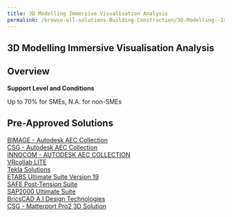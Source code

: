 ```yaml
---
title: 3D Modelling Immersive Visualisation Analysis
permalink: /browse-all-solutions-Building-Construction/3D-Modelling--Immersive-Visualisation-Analysis
---
```


## 3D Modelling Immersive Visualisation Analysis
## Overview

**Support Level and Conditions**

Up to 70% for SMEs, N.A. for non-SMEs

## Pre-Approved Solutions

<a href='/productivity-solutions-grant/solutionrepo/solution1212' target='_blank'>BIMAGE - Autodesk AEC Collection</a><br>
<a href='/productivity-solutions-grant/solutionrepo/solution1217' target='_blank'>CSG - Autodesk AEC Collection</a><br>
<a href='/productivity-solutions-grant/solutionrepo/solution1219' target='_blank'>INNOCOM - AUTODESK AEC COLLECTION</a><br>
<a href='/productivity-solutions-grant/solutionrepo/solution1221' target='_blank'>VRcollab LITE</a><br>
<a href='/productivity-solutions-grant/solutionrepo/solution1536' target='_blank'>Tekla Solutions</a><br>
<a href='/productivity-solutions-grant/solutionrepo/solution2407' target='_blank'>ETABS Ultimate Suite Version 19</a><br>
<a href='/productivity-solutions-grant/solutionrepo/solution2462' target='_blank'>SAFE Post-Tension Suite</a><br>
<a href='/productivity-solutions-grant/solutionrepo/solution2484' target='_blank'>SAP2000 Ultimate Suite</a><br>
<a href='/productivity-solutions-grant/solutionrepo/solution2735' target='_blank'>BricsCAD A.I Design Technologies</a><br>
<a href='/productivity-solutions-grant/solutionrepo/solution2884' target='_blank'>CSG - Matterport Pro2 3D Solution</a><br>
